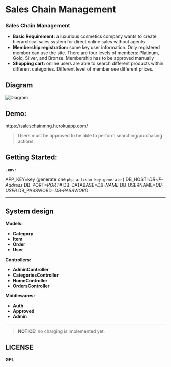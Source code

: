 Sales Chain Management
===================


### Sales Chain Management  

- **Basic Requirement:** a luxurious cosmetics company wants to create hierarchical sales system for direct online sales without agents
- **Membership registration:** some key user information.  Only registered member can use the site.  There are four levels of members:  Platinum, Gold, Silver, and Bronze.  Membership has to be approved manually
- **Shopping cart:**  online users are able to search different products within different categories.  Different level of member see different prices.


Diagram
------------

![Diagram](https://raw.githubusercontent.com/mustafawm/saleschain/master/SalesChainManagement.png)


## Demo:
https://saleschainmng.herokuapp.com/
> Users must be approved to be able to perform searching/purchasing actions.
 


## Getting Started:
 **`.env`:**
 
APP_KEY=key (generate one `php artisan key:generate` )
DB_HOST=_DB-IP-Address_
DB_PORT=_PORT#_
DB_DATABASE=_DB-NAME_
DB_USERNAME=_DB-USER_
DB_PASSWORD=_DB-PASSWORD_

----
## System design
**Models:**

- **Category** 
- **Item** 
- **Order**
- **User**  


**Controllers:**

- **AdminController** 
- **CategoriesController** 
- **HomeController**
- **OrdersController** 

**Middlewares:**

- **Auth** 
- **Approved** 
- **Admin**

----

> **NOTICE:** no charging is implemented yet. 


## LICENSE
**GPL**